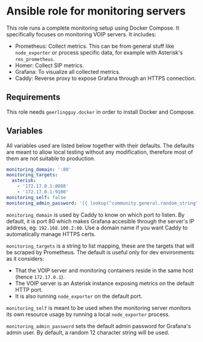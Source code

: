 # Ansible role for monitoring servers

This role runs a complete monitoring setup using Docker Compose. It specifically focuses on monitoring VOIP servers.
It includes:

* Prometheus: Collect metrics. This can be from general stuff like `node_exporter` or process specific data, for example
with Asterisk's `res_prometheus`.
* Homer: Collect SIP metrics.
* Grafana: To visualize all collected metrics.
* Caddy: Reverse proxy to expose Grafana through an HTTPS connection.

## Requirements
This role needs `geerlingguy.docker` in order to install Docker and Compose.

## Variables

All variables used are listed below together with their defaults. The defaults are meant to allow local testing
without any modification, therefore most of them are not suitable to production.
```yaml
monitoring_domain: ':80'
monitoring_targets:
  asterisk:
    - '172.17.0.1:8088'
    - '172.17.0.1:9100'
monitoring_self: false
monitoring_admin_password: '{{ lookup("community.general.random_string", length=12) }}'
```

 `monitoring_domain` is used by Caddy to know on which port to listen. By default, it is port 80 which makes
Grafana accesible through the server's IP address, eg: `192.168.100.2:80`. Use a domain name if you want
Caddy to automatically manage HTTPS certs.

`monitoring_targets` is a string to list mapping, these are the targets that will be scraped by Prometheus.
The default is useful only for dev environments as it considers:

* That the VOIP server and monitoring containers reside in the same host (hence `172.17.0.1`).
* The VOIP server is an Asterisk instance exposing metrics on the default HTTP port.
* It is also running `node_exporter` on the default port.

`monitoring_self` is meant to be used when the monitoring server monitors its own resource usage
by running a local `node_exporter` process.

`monitoring_admin_password` sets the default admin password for Grafana's admin user. By default, a random 12 character
string will be used.
